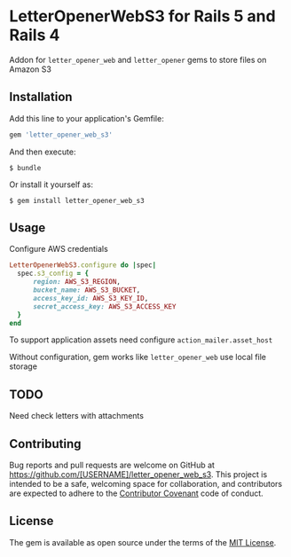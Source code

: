# LetterOpenerWebS3 for Rails 5 and Rails 4

Addon for `letter_opener_web` and `letter_opener` gems to store files on Amazon S3 

## Installation

Add this line to your application's Gemfile:

```ruby
gem 'letter_opener_web_s3'
```

And then execute:

    $ bundle

Or install it yourself as:

    $ gem install letter_opener_web_s3

## Usage

Configure AWS credentials

```ruby
LetterOpenerWebS3.configure do |spec|
  spec.s3_config = {
      region: AWS_S3_REGION,
      bucket_name: AWS_S3_BUCKET,
      access_key_id: AWS_S3_KEY_ID,
      secret_access_key: AWS_S3_ACCESS_KEY
  }
end
```

To support application assets need configure `action_mailer.asset_host`

Without configuration, gem works like `letter_opener_web` use local file storage

## TODO

Need check letters with attachments 

## Contributing

Bug reports and pull requests are welcome on GitHub at https://github.com/[USERNAME]/letter_opener_web_s3. This project is intended to be a safe, welcoming space for collaboration, and contributors are expected to adhere to the [Contributor Covenant](http://contributor-covenant.org) code of conduct.


## License

The gem is available as open source under the terms of the [MIT License](http://opensource.org/licenses/MIT).

